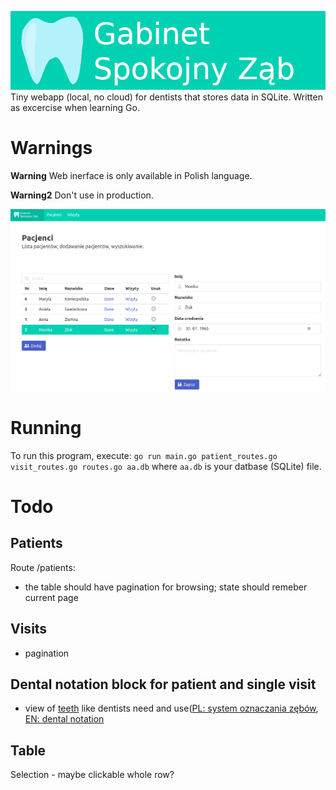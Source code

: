 ![gabinet](gabinet.png)
Tiny webapp (local, no cloud) for dentists that stores data in SQLite.
Written as excercise when learning Go.

# Warnings

**Warning**
Web inerface is only available in Polish language.

**Warning2**
Don't use in production.

![usuwanie pacjenta](usuwanie_pacjenta.png)
# Running

To run this program, execute:
`go run main.go patient_routes.go visit_routes.go routes.go aa.db`
where `aa.db` is your datbase (SQLite) file.

# Todo
## Patients
Route /patients:
- the table should have pagination for browsing; state should remeber current page 

## Visits
 - pagination

## Dental notation block for patient and single visit
 - view of [teeth](https://en.wikipedia.org/wiki/Human_tooth) like dentists need and use([PL: system oznaczania zębów](https://pl.wikipedia.org/wiki/Systemy_oznaczania_z%C4%99b%C3%B3w]), [EN: dental notation ](https://en.wikipedia.org/wiki/Dental_notation)

## Table
Selection - maybe clickable whole row?
